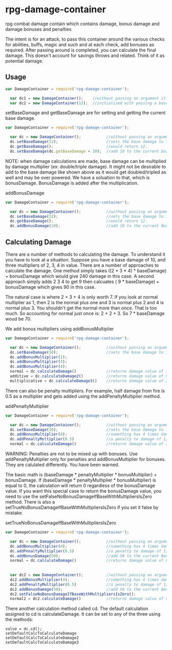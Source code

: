# rpg-damage-container
rpg combat damage contain which contains damage, bonus damage and damage bonuses and penalties

The intent is for an attack, to pass this container around the various checks for abilities, buffs, magic and such and at each check, add bonuses as required. 
After passing around is completed, you can calculate the final damage.   This doesn't account for savings throws and related.  Think of it as potential damage.

## Usage

```javascript
var DamageContainer = require('rpg-damage-container');

  var dc1 = new DamageContainer();    //without passing an argument it will initialized with base damage of 0
  var dc2 = new DamageContainer(12);  //initialized with passing a base damage of 12
```

setBaseDamage and getBaseDamage are for setting and getting the current base damage.

```javascript
var DamageContainer = require('rpg-damage-container');

  var dc = new DamageContainer();           //without passing an argument it will initialized with base damage of 0
  dc.setBaseDamage(12);                     //sets the base damage to 12.
  dc.getBaseDamage();                       //would return 12.
  dc.setBaseDamage(dc.getBaseDamage + 10);  //add 10 to the current base damage value
```

NOTE:  when damage calculations are made, base damage can be multiplied by damage multiplier (ex:  double/triple damage).  It might not be desirable to add to the base
damage like shown above as it would get doubled/tripled as well and may be over powered.  We have a soluation to that, which is bonusDamage. BonusDamage is added after
the multiplication.

addBonusDamage

```javascript
var DamageContainer = require('rpg-damage-container');

  var dc = new DamageContainer();           //without passing an argument it will initialized with base damage of 0
  dc.setBaseDamage(12);                     //sets the base damage to 12.
  dc.getBaseDamage();                       //would return 12.
  dc.addBonusDamage(10);                    //add 10 to the current BonusDamage
```

##  Calculating Damage

There are a number of methods to calculating the damage.  To understand it you have to look at a situation.  Suppose you have a base damage of 10, and three multipliers of 2, 3, 4 in value.
There are a number of approaches to calculate the damage.  One method simply takes ((2 * 3 * 4) * baseDamage) + bonusDamage which would give 240 damage in this case. A second approach simply
adds 2 3 4 to get 9 then calcuates  ( 9 * baseDamage) + bonusDamage which gives 90 in this case.  

The natural case is where 2 + 3 + 4 is only worth 7.  If you look at normal multiplier as 1, then 2 is the normal plus one and 3 is normal plus 2 and 4 is normal plus 3.  You shouldn't get the
normal more than once.  That is too much.  So accounting for normal just once is:  2 + 2 + 3. So 7 * baseDamage woud be 70.

We add bonus multipliers using addBonusMultiplier

```javascript
var DamageContainer = require('rpg-damage-container');

  var dc = new DamageContainer();           //without passing an argument it will initialized with base damage of 0
  dc.setBaseDamage(10);                     //sets the base damage to 10.
  dc.addBonusMultiplier(2);
  dc.addBonusMultiplier(3);
  dc.addBonusMultiplier(4);
  normal = dc.calculateDamage()             //returns damage value of 70
  additive = dc.calculateDamage2()          //returns damage value of 90
  multiplicative = dc.calculateDamage3()    //returns damage value of 240  
```

There can also be penalty multipliers.  For example, half damage from fire is 0.5 as a multiplier and gets added using the addPenaltyMultiplier method.

addPenaltyMultiplier

```javascript
var DamageContainer = require('rpg-damage-container');

  var dc = new DamageContainer();           //without passing an argument it will initialized with base damage of 0
  dc.setBaseDamage(10);                     //sets the base damage to 10.
  dc.addBonusMultiplier(4);                 //something has 4 times damage
  dc.addPenaltyMultiplier(0.5)              //a penalty to damage of 1/2 or 0.5 as a multiplier
  normal = dc.calculateDamage()             //returns damage value of 20
```

WARNING:  Penalties are not to be mixed up with bonuses.  Use addPenaltyMultiplier only for penalties and addBonusMultiplier for bonuses.  They are calulated differently.  You have been warned.

The basic math is (baseDamage * penaltyMultiplier * bonusMultiplier) + bonusDamage.  If (baseDamage * penaltyMultiplier * bonusMultiplier) is equal to 0, the calculation will return 0 regardless of 
the bonusDamage value.  If you want this special case to return the bonusDamage value, you need to use the setFalseNoBonusDamageIfBaseWithMultipliersIsZero method. There is also a
setTrueNoBonusDamageIfBaseWithMultipliersIsZero if you set it false by mistake.

setTrueNoBonusDamageIfBaseWithMultipliersIsZero

```javascript
var DamageContainer = require('rpg-damage-container');

  var dc = new DamageContainer();           //without passing an argument it will initialized with base damage of 0
  dc.addBonusMultiplier(4);                 //something has 4 times damage
  dc.addPenaltyMultiplier(0.5)              //a penalty to damage of 1/2 or 0.5 as a multiplier
  dc.addBonusDamage(50);                    //add 50 to the current BonusDamage
  normal = dc.calculateDamage()             //returns damage value of 0
  
  
  var dc2 = new DamageContainer();          //without passing an argument it will initialized with base damage of 0
  dc2.addBonusMultiplier(4);                //something has 4 times damage
  dc2.addPenaltyMultiplier(0.5)             //a penalty to damage of 1/2 or 0.5 as a multiplier
  dc2.addBonusDamage(50);                   //add 50 to the current BonusDamage
  dc2.setFalseNoBonusDamageIfBaseWithMultipliersIsZero();
  normal2 = dc2.calculateDamage()           //returns damage value of 50  
```

There another calculation method called cd.  The default calculation assigned to cd is calculateDamage. It can be set to any of the three using the methods:


    value = dc.cd();
    setDefaultCalcToCalculateDamage 
    setDefaultCalcToCalculateDamage2
    setDefaultCalcToCalculateDamage3 

